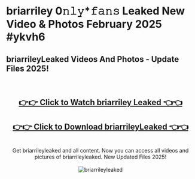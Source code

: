 # briarriley 0𝚗𝚕𝚢*𝚏𝚊𝚗𝚜 Leaked New Video & Photos February 2025 #ykvh6

<h2>briarrileyLeaked Videos And Photos - Update Files 2025!</h2>
<br>
<div align="center">
<h2><a href="https://mediaupload.pro?title=briarriley&ref=11F" rel="nofollow">👉👉 Click to Watch briarriley Leaked 👈👈</a></h2>
<h2><a href="https://mediaupload.pro?title=briarriley&ref=11F" rel="nofollow">👉👉 Click to Download briarrileyLeaked 👈👈</a></h2>
<br>
Get briarrileyleaked and all content. Now you can access all videos and pictures of briarrileyleaked. New Updated Files 2025!
<br>
<br>
<a href="https://mediaupload.pro?title=briarriley&ref=11F" rel="nofollow" data-target="animated-image.originalLink"><img src="https://i.ibb.co/Gkj2r4b/banner.png" alt="briarrileyleaked" style="max-width: 100%; display: inline-block;" data-target="animated-image.originalImage"></a>
</div>
<br>

